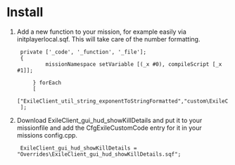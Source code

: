 # Install

1. Add a new function to your mission, for example easily via initplayerlocal.sqf. This will take care of the number formatting.

   		private ['_code', '_function', '_file'];
   	 	{
	    		missionNamespace setVariable [(_x #0), compileScript [_x #1]];
	
    		} forEach
    		[
	   	 ["ExileClient_util_string_exponentToStringFormatted","custom\ExileClient_util_string_exponentToStringFormatted.sqf"]
		];

2. Download ExileClient_gui_hud_showKillDetails and put it to your missionfile and add the CfgExileCustomCode entry for it in your missions config.cpp.
	
		ExileClient_gui_hud_showKillDetails = "Overrides\ExileClient_gui_hud_showKillDetails.sqf";
